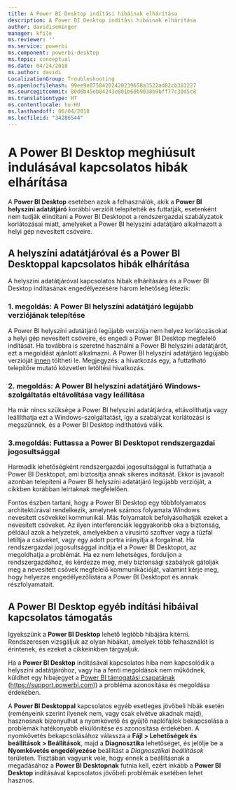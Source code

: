 ```yaml
---
title: A Power BI Desktop indítási hibáinak elhárítása
description: A Power BI Desktop indítási hibáinak elhárítása
author: davidiseminger
manager: kfile
ms.reviewer: ''
ms.service: powerbi
ms.component: powerbi-desktop
ms.topic: conceptual
ms.date: 04/24/2018
ms.author: davidi
LocalizationGroup: Troubleshooting
ms.openlocfilehash: 99ee9e87584202420239658a3522ad82cb383227
ms.sourcegitcommit: 80d6b45eb84243e801b60b9038b9bff77c30d5c8
ms.translationtype: HT
ms.contentlocale: hu-HU
ms.lasthandoff: 06/04/2018
ms.locfileid: "34286544"
---
```

# <a name="resolve-issues-when-power-bi-desktop-will-not-launch"></a>A Power BI Desktop meghiúsult indulásával kapcsolatos hibák elhárítása
A **Power BI Desktop** esetében azok a felhasználók, akik a **Power BI helyszíni adatátjáró** korábbi verzióit telepítették és futtatják, esetenként nem tudják elindítani a Power BI Desktopot a rendszergazdai szabályzatok korlátozásai miatt, amelyeket a Power BI helyszíni adatátjáró alkalmazott a helyi gép nevesített csöveire. 

## <a name="resolve-issues-with-the-on-premises-data-gateway-and-power-bi-desktop"></a>A helyszíni adatátjáróval és a Power BI Desktoppal kapcsolatos hibák elhárítása
A helyszíni adatátjáróval kapcsolatos hibák elhárítására és a Power BI Desktop indításának engedélyezésére három lehetőség létezik:

### <a name="resolution-1-install-the-latest-version-of-power-bi-on-premises-data-gateway"></a>1. megoldás: A Power BI helyszíni adatátjáró legújabb verziójának telepítése
A Power BI helyszíni adatátjáró legújabb verziója nem helyez korlátozásokat a helyi gép nevesített csöveire, és engedi a Power BI Desktop megfelelő indítását. Ha továbbra is szeretné használni a Power BI helyszíni adatátjárót, ezt a megoldást ajánlott alkalmazni. A Power BI helyszíni adatátjáró legújabb verzióját [innen](https://go.microsoft.com/fwlink/?LinkId=698863) töltheti le. Megjegyzés: a hivatkozás egy, a futtatható telepítőre mutató közvetlen letöltési hivatkozás.

### <a name="resolution-2-uninstall-or-stop-the-power-bi-on-premises-data-gateway-windows-service"></a>2. megoldás: A Power BI helyszíni adatátjáró Windows-szolgáltatás eltávolítása vagy leállítása
Ha már nincs szüksége a Power BI helyszíni adatátjáróra, eltávolíthatja vagy leállíthatja ezt a Windows-szolgáltatást, így a szabályzat korlátozási is megszűnnek, és a Power BI Desktop indíthatóvá válik.

### <a name="resolution-3-run-power-bi-desktop-with-administrator-privilege"></a>3.megoldás: Futtassa a Power BI Desktopot rendszergazdai jogosultsággal
Harmadik lehetőségként rendszergazdai jogosultsággal is futtathatja a Power BI Desktopot, ami biztosítja annak sikeres indítását. Ekkor is javasolt azonban telepíteni a Power BI helyszíni adatátjáró legújabb verzióját, a cikkben korábban leírtaknak megfelelően.

Fontos észben tartani, hogy a Power BI Desktop egy többfolyamatos architektúrával rendelkezik, amelynek számos folyamata Windows nevesített csövekkel kommunikál. Más folyamatok befolyásolhatják ezeket a nevesített csöveket. Az ilyen interferenciák leggyakoribb oka a biztonság, például azok a helyzetek, amelyekben a vírusirtó szoftver vagy a tűzfal letiltja a csöveket, vagy egy adott portra irányítja a forgalmat. Ha rendszergazdai jogosultsággal indítja el a Power BI Desktopot, az megoldhatja a problémát. Ha ez nem lehetséges, forduljon a rendszergazdához, és kérdezze meg, mely biztonsági szabályok gátolják meg a nevesített csövek megfelelő kommunikációját, valamint kérje meg, hogy helyezze engedélyezőlistára a Power BI Desktopot és annak részfolyamatait.

## <a name="help-with-other-issues-when-launching-power-bi-desktop"></a>A Power BI Desktop egyéb indítási hibáival kapcsolatos támogatás
Igyekszünk a **Power BI Desktop** lehető legtöbb hibájára kitérni. Rendszeresen vizsgáljuk az olyan hibákat, amelyek több felhasználót is érintenek, és ezeket a cikkeinkben tárgyaljuk.

Ha a **Power BI Desktop** indításával kapcsolatos hiba nem kapcsolódik a helyszíni adatátjáróhoz, vagy ha a fenti megoldások nem működnek, küldhet egy hibajegyet a [Power BI támogatási csapatának](https://support.powerbi.com) (https://support.powerbi.com)) a probléma azonosítása és megoldása érdekében.

A **Power BI Desktoppal** kapcsolatos egyéb esetleges jövőbeli hibák esetén (reményeink szerint ilyenek nem, vagy csak elvétve akadnak majd), hasznosnak bizonyulhat a nyomkövető és gyűjtő naplófájlok bekapcsolása a problémák hatékonyabb elkülönítése és azonosítása érdekében. A nyomkövetés bekapcsolásához válassza a **Fájl > Lehetőségek és beállítások > Beállítások**, majd a **Diagnosztika** lehetőséget, és jelölje be a **Nyomkövetés engedélyezése** beállítást a *Diagnosztikai beállítások* területen. Tisztában vagyunk vele, hogy ennek a beállításnak a megadásához a **Power BI Desktopnak** futnia kell, ezért inkább a **Power BI Desktop** indításával kapcsolatos jövőbeli problémák esetében lehet hasznos.

